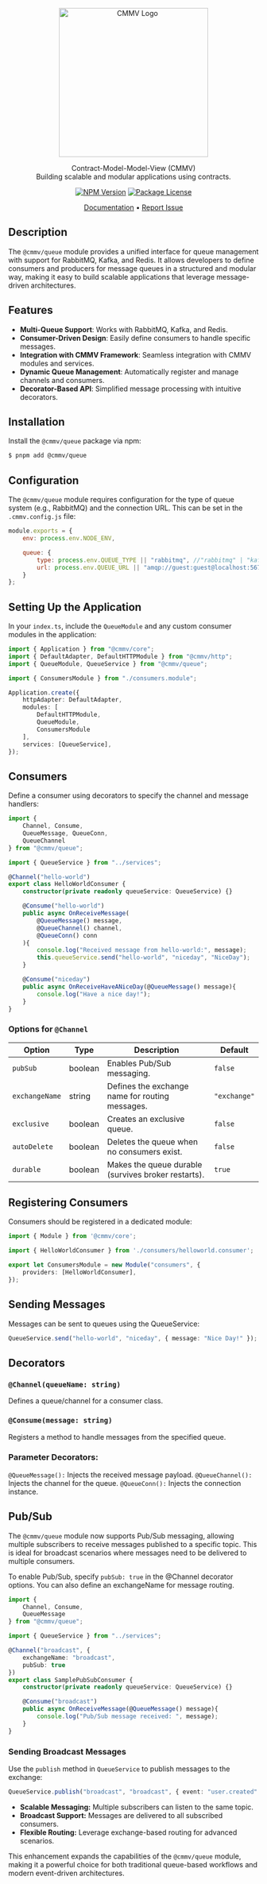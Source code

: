 <p align="center">
  <a href="https://cmmv.io/" target="blank"><img src="https://raw.githubusercontent.com/andrehrferreira/docs.cmmv.io/main/public/assets/logo_CMMV2_icon.png" width="300" alt="CMMV Logo" /></a>
</p>
<p align="center">Contract-Model-Model-View (CMMV) <br/> Building scalable and modular applications using contracts.</p>
<p align="center">
    <a href="https://www.npmjs.com/package/@cmmv/queue"><img src="https://img.shields.io/npm/v/@cmmv/queue.svg" alt="NPM Version" /></a>
    <a href="https://github.com/andrehrferreira/cmmv-server/blob/main/LICENSE"><img src="https://img.shields.io/npm/l/@cmmv/core.svg" alt="Package License" /></a>
</p>

<p align="center">
  <a href="https://cmmv.io">Documentation</a> &bull;
  <a href="https://github.com/andrehrferreira/cmmv-queue/issues">Report Issue</a>
</p>

## Description

The `@cmmv/queue` module provides a unified interface for queue management with support for RabbitMQ, Kafka, and Redis. It allows developers to define consumers and producers for message queues in a structured and modular way, making it easy to build scalable applications that leverage message-driven architectures.

## Features

- **Multi-Queue Support**: Works with RabbitMQ, Kafka, and Redis.
- **Consumer-Driven Design**: Easily define consumers to handle specific messages.
- **Integration with CMMV Framework**: Seamless integration with CMMV modules and services.
- **Dynamic Queue Management**: Automatically register and manage channels and consumers.
- **Decorator-Based API**: Simplified message processing with intuitive decorators.

## Installation

Install the `@cmmv/queue` package via npm:

```bash
$ pnpm add @cmmv/queue
```

## Configuration

The ``@cmmv/queue`` module requires configuration for the type of queue system (e.g., RabbitMQ) and the connection URL. This can be set in the ``.cmmv.config.js`` file:

```javascript
module.exports = {
    env: process.env.NODE_ENV,

    queue: {
        type: process.env.QUEUE_TYPE || "rabbitmq", //"rabbitmq" | "kafka" | "redis"
        url: process.env.QUEUE_URL || "amqp://guest:guest@localhost:5672/cmmv"
    }
};
```

## Setting Up the Application

In your ``index.ts``, include the ``QueueModule`` and any custom consumer modules in the application:

```typescript
import { Application } from "@cmmv/core";
import { DefaultAdapter, DefaultHTTPModule } from "@cmmv/http";
import { QueueModule, QueueService } from "@cmmv/queue";

import { ConsumersModule } from "./consumers.module";

Application.create({
    httpAdapter: DefaultAdapter,
    modules: [
        DefaultHTTPModule,
        QueueModule,
        ConsumersModule
    ],
    services: [QueueService],
});
```

## Consumers

Define a consumer using decorators to specify the channel and message handlers:

```typescript
import { 
    Channel, Consume, 
    QueueMessage, QueueConn,
    QueueChannel 
} from "@cmmv/queue";

import { QueueService } from "../services";

@Channel("hello-world")
export class HelloWorldConsumer {
    constructor(private readonly queueService: QueueService) {}

    @Consume("hello-world")
    public async OnReceiveMessage(
        @QueueMessage() message, 
        @QueueChannel() channel,
        @QueueConn() conn
    ){
        console.log("Received message from hello-world:", message);
        this.queueService.send("hello-world", "niceday", "NiceDay");
    }

    @Consume("niceday")
    public async OnReceiveHaveANiceDay(@QueueMessage() message){
        console.log("Have a nice day!");
    }
}
```

### Options for ``@Channel``

| Option        | Type    | Description                                      | Default         |
|---------------|---------|--------------------------------------------------|-----------------|
| `pubSub`      | boolean | Enables Pub/Sub messaging.                       | `false`         |
| `exchangeName`| string  | Defines the exchange name for routing messages.  | `"exchange"`    |
| `exclusive`   | boolean | Creates an exclusive queue.                      | `false`         |
| `autoDelete`  | boolean | Deletes the queue when no consumers exist.       | `false`         |
| `durable`     | boolean | Makes the queue durable (survives broker restarts). | `true`       |


## Registering Consumers

Consumers should be registered in a dedicated module:

```typescript
import { Module } from '@cmmv/core';

import { HelloWorldConsumer } from './consumers/helloworld.consumer';

export let ConsumersModule = new Module("consumers", {
    providers: [HelloWorldConsumer],
});
```

## Sending Messages

Messages can be sent to queues using the QueueService:

```typescript
QueueService.send("hello-world", "niceday", { message: "Nice Day!" });
```

## Decorators

### ``@Channel(queueName: string)``
Defines a queue/channel for a consumer class.

### ``@Consume(message: string)``
Registers a method to handle messages from the specified queue.

### Parameter Decorators:
``@QueueMessage():`` Injects the received message payload.
``@QueueChannel():`` Injects the channel for the queue.
``@QueueConn():`` Injects the connection instance.

## Pub/Sub

The ``@cmmv/queue`` module now supports Pub/Sub messaging, allowing multiple subscribers to receive messages published to a specific topic. This is ideal for broadcast scenarios where messages need to be delivered to multiple consumers.

To enable Pub/Sub, specify ``pubSub: true`` in the @Channel decorator options. You can also define an exchangeName for message routing.

```typescript
import { 
    Channel, Consume, 
    QueueMessage 
} from "@cmmv/queue";

import { QueueService } from "../services";

@Channel("broadcast", { 
    exchangeName: "broadcast",
    pubSub: true 
})
export class SamplePubSubConsumer {
    constructor(private readonly queueService: QueueService) {}

    @Consume("broadcast")
    public async OnReceiveMessage(@QueueMessage() message){
        console.log("Pub/Sub message received: ", message);
    }
}
```

### Sending Broadcast Messages

Use the ``publish`` method in ``QueueService`` to publish messages to the exchange:

```typescript
QueueService.publish("broadcast", "broadcast", { event: "user.created" });
```

* **Scalable Messaging:** Multiple subscribers can listen to the same topic.
* **Broadcast Support:** Messages are delivered to all subscribed consumers.
* **Flexible Routing:** Leverage exchange-based routing for advanced scenarios.

This enhancement expands the capabilities of the ``@cmmv/queue`` module, making it a powerful choice for both traditional queue-based workflows and modern event-driven architectures.